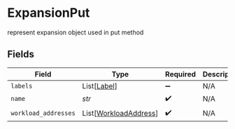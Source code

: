 # ExpansionPut

represent expansion object used in put method


## Fields

| Field                                                           | Type                                                            | Required                                                        | Description                                                     |
| --------------------------------------------------------------- | --------------------------------------------------------------- | --------------------------------------------------------------- | --------------------------------------------------------------- |
| `labels`                                                        | List[[Label](../../models/shared/label.md)]                     | :heavy_minus_sign:                                              | N/A                                                             |
| `name`                                                          | *str*                                                           | :heavy_check_mark:                                              | N/A                                                             |
| `workload_addresses`                                            | List[[WorkloadAddress](../../models/shared/workloadaddress.md)] | :heavy_check_mark:                                              | N/A                                                             |
